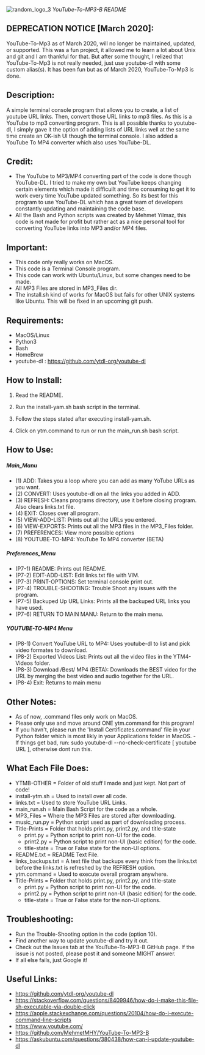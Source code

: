 ![random_logo_3](https://user-images.githubusercontent.com/15916367/62779992-59d18780-babd-11e9-82b4-1e836abc8c8b.png)
*YouTube-To-MP3-B README* 

## DEPRECATION NOTICE [March 2020]:
YouTube-To-Mp3 as of March 2020, will no longer be maintained, updated, or supported. This was a fun project, it allowed me to learn a lot about Unix and git and I am thankful for that. But after some thought, I relized that YouTube-To-Mp3 is not really needed, just use youtube-dl with some custom alias(s). It has been fun but as of March 2020, YouTube-To-Mp3 is done.

## Description:
A simple terminal console program that allows you to create, a list of youtube URL links. Then, convert those URL links to mp3 files. As this is a YouTube to mp3 converting program. This is all possible thanks to youtube-dl, I simply gave it the option of adding lists of URL links well at the same time create an OK-ish UI though the terminal console. I also added a YouTube To MP4 converter which also uses YouTube-DL.

## Credit:
- The YouTube to MP3/MP4 converting part of the code is done though YouTube-DL. I tried to make my own but YouTube keeps changing certain elements which made it difficuilt and time consuming to get it to work every time YouTube updated something. So its best for this program to use YouTube-DL which has a great team of developers constantly updating and maintaining the code base.
- All the Bash and Python scripts was created by Mehmet Yilmaz, this code is not made for profit but rather act as a nice personal tool for converting YouTube links into MP3 and/or MP4 files.

## Important:
- This code only really works on MacOS.
- This code is a Terminal Console program.
- This code can work with Ubuntu/Linux, but some changes need to be made.
- All MP3 Files are stored in MP3_Files dir.
- The install.sh kind of works for MacOS but fails for other UNIX systems like Ubuntu. This will be fixed in an upcoming git push.

## Requirements:
- MacOS/Linux
- Python3
- Bash
- HomeBrew
- youtube-dl  :  https://github.com/ytdl-org/youtube-dl

## How to Install:
1) Read the README.

2) Run the install-yam.sh bash script in the terminal.

3) Follow the steps stated after executing install-yam.sh.

4) Click on ytm.command to run or run the main_run.sh bash script.

## How to Use:
##### Main_Manu
- (1)  ADD: Takes you a loop where you can add as many YoTube URLs as you want.
- (2)  CONVERT: Uses youtube-dl on all the links you added in ADD.
- (3)  REFRESH: Cleans programs directory, use it before closing program. Also clears links.txt file.
- (4)  EXIT: Closes over all program.
- (5)  VIEW-ADD-LIST: Prints out all the URLs you entered.
- (6)  VIEW-EXPORTS: Prints out all the MP3 files in the MP3_Files folder.
- (7)  PREFERENCES: View more possible options
- (8)  YOUTUBE-TO-MP4: YouTube To MP4 converter (BETA)
##### Preferences_Menu
- (P7-1)  README: Prints out README.
- (P7-2)  EDIT-ADD-LIST: Edit links.txt file with VIM.
- (P7-3)  PRINT-OPTIONS: Set terminal console print out.
- (P7-4)  TROUBLE-SHOOTING: Trouble Shoot any issues with the program.
- (P7-5)  Backuped Up URL Links: Prints all the backuped URL links you have used.
- (P7-6)  RETURN TO MAIN MANU: Return to the main menu.
##### YOUTUBE-TO-MP4 Menu
- (P8-1) Convert YouTube URL to MP4: Uses youtube-dl to list and pick video formates to download.
- (P8-2) Exported Videos List: Prints out all the video files in the YTM4-Videos folder.
- (P8-3) Download /Best/ MP4 (BETA): Downloads the BEST video for the URL by merging the best video and audio together for the URL.
- (P8-4) Exit: Returns to main menu

## Other Notes:
- As of now, .command files only work on MacOS.
- Please only use and move around ONE ytm.command for this program!
- If you havn't, please run the 'Install Certificates.command' file in your Python folder which is most likly in your Applications folder in MacOS.
-If things get bad, run: sudo youtube-dl --no-check-certificate [ youtube URL ], otherwise dont run this.

## What Each File Does:
- YTMB-OTHER = Folder of old stuff I made and just kept. Not part of code!
- install-ytm.sh = Used to install over all code.
- links.txt = Used to store YouTube URL Links.
- main_run.sh = Main Bash Script for the code as a whole.
- MP3_Files = Where the MP3 Files are stored after downloading.
- music_run.py = Python script used as part of downloading process.
- Title-Prints = Folder that holds print.py, print2.py, and title-state
    - print.py = Python script to print non-UI for the code.
    - print2.py = Python script to print non-UI (basic edition) for the code.
    - title-state = True or False state for the non-UI options.
- README.txt = README Text File.
- links_backups.txt = A text file that backups every think from the links.txt before the links.txt is refreshed by the REFRESH option.
- ytm.command = Used to execute overall program anywhere.
- Title-Prints = Folder that holds print.py, print2.py, and title-state
    - print.py = Python script to print non-UI for the code.
    - print2.py = Python script to print non-UI (basic edition) for the code.
    - title-state = True or False state for the non-UI options.
    
## Troubleshooting:
- Run the Trouble-Shooting option in the code (option 10).
- Find another way to update youtube-dl and try it out.
- Check out the Issues tab at the YouTube-To-MP3-B GitHub page. If the issue is not posted, please post it and someone MIGHT answer.
- If all else fails, just Google it!

## Useful Links:
- https://github.com/ytdl-org/youtube-dl
- https://stackoverflow.com/questions/8409946/how-do-i-make-this-file-sh-executable-via-double-click
- https://apple.stackexchange.com/questions/20104/how-do-i-execute-command-line-scripts
- https://www.youtube.com/
- https://github.com/MehmetMHY/YouTube-To-MP3-B
- https://askubuntu.com/questions/380438/how-can-i-update-youtube-dl
